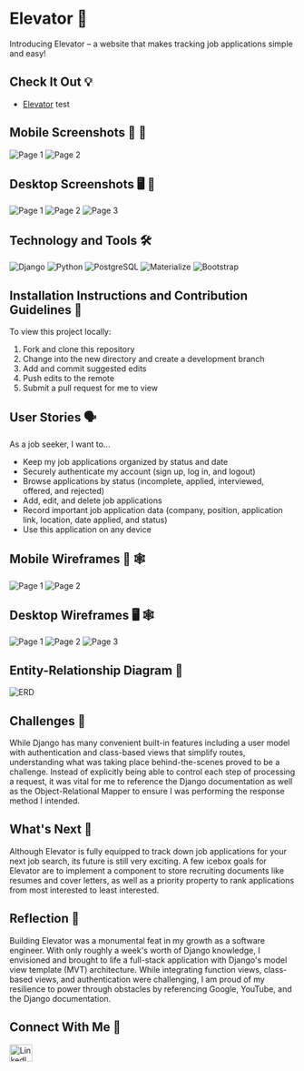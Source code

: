 # Elevator 🔼
Introducing Elevator – a website that makes tracking job applications simple and easy!

## Check It Out 💡 
- [Elevator](https://ele-vator.herokuapp.com/) 
test

## Mobile Screenshots 📱 📸
![Page 1](/screenshots/mobile/screenshot-m1.png)
![Page 2](/screenshots/mobile/screenshot-m2.png)

## Desktop Screenshots 🖥 📸
![Page 1](/screenshots/desktop/screenshot-d1.png)
![Page 2](/screenshots/desktop/screenshot-d2.png)
![Page 3](/screenshots/desktop/screenshot-d3.png)

## Technology and Tools 🛠
![Django](https://img.shields.io/badge/Django-092E20?style=for-the-badge&logo=django&logoColor=white)
![Python](https://img.shields.io/badge/Python-3776AB?style=for-the-badge&logo=python&logoColor=white)
![PostgreSQL](https://img.shields.io/badge/PostgreSQL-316192?style=for-the-badge&logo=postgresql&logoColor=white)
![Materialize](https://img.shields.io/badge/-MATERIALIZE-%23DD7B7B?style=for-the-badge)
![Bootstrap](https://img.shields.io/badge/Bootstrap-563D7C?style=for-the-badge&logo=bootstrap&logoColor=white)

## Installation Instructions and Contribution Guidelines 📲
To view this project locally:
1. Fork and clone this repository
2. Change into the new directory and create a development branch 
3. Add and commit suggested edits
4. Push edits to the remote
5. Submit a pull request for me to view

## User Stories 🗣
As a job seeker, I want to...
- Keep my job applications organized by status and date
- Securely authenticate my account (sign up, log in, and logout)
- Browse applications by status (incomplete, applied, interviewed, offered, and rejected)
- Add, edit, and delete job applications
- Record important job application data (company, position, application link, location, date applied, and status)
- Use this application on any device

## Mobile Wireframes 📱 🕸
![Page 1](/planning/wireframes/mobile/wireframe-m1.png)
![Page 2](/planning/wireframes/mobile/wireframe-m2.png)

## Desktop Wireframes 🖥 🕸
![Page 1](/planning/wireframes/desktop/wireframe-d1.png)
![Page 2](/planning/wireframes/desktop/wireframe-d2.png)
![Page 3](/planning/wireframes/desktop/wireframe-d3.png)

## Entity-Relationship Diagram 📝
![ERD](/planning/erd/erd.png)

## Challenges 💪
While Django has many convenient built-in features including a user model with authentication and class-based views that simplify routes, understanding what was taking place behind-the-scenes proved to be a challenge. Instead of explicitly being able to control each step of processing a request, it was vital for me to reference the Django documentation as well as the Object-Relational Mapper to ensure I was performing the response method I intended.  

## What's Next 🏁
Although Elevator is fully equipped to track down job applications for your next job search, its future is still very exciting. A few icebox goals for Elevator are to implement a component to store recruiting documents like resumes and cover letters, as well as a priority property to rank applications from most interested to least interested.

## Reflection 🙌
Building Elevator was a monumental feat in my growth as a software engineer. With only roughly a week's worth of Django knowledge, I envisioned and brought to life a full-stack application with Django's model view template (MVT) architecture. While integrating function views, class-based views, and authentication were challenging, I am proud of my resilience to power through obstacles by referencing Google, YouTube, and the Django documentation.   

## Connect With Me 👥
<p align="left">
    <a 
    target="_blank" href="https://www.linkedin.com/in/lance-chin/"><img align="center" src="https://raw.githubusercontent.com/rahuldkjain/github-profile-readme-generator/master/src/images/icons/Social/linked-in-alt.svg" alt="LinkedIn Icon" height="30" width="40"/>
    </a>
</p>